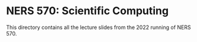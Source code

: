 # NERS 570: Scientific Computing

This directory contains all the lecture slides from the 2022 running of NERS 570.